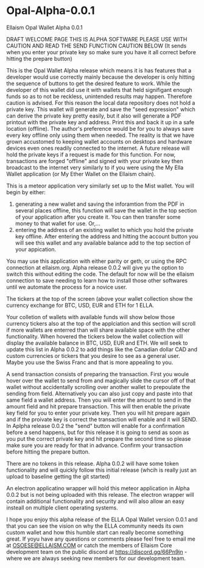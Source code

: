 # Opal-Alpha-0.0.1
Ellaism Opal Wallet Alpha 0.0.1

DRAFT WELCOME PAGE THIS IS ALPHA SOFTWARE PLEASE USE WITH CAUTION AND READ THE SEND FUNCTION CAUTION BELOW (It sends when you enter your private key so make sure you have it all correct before hitting the prepare button)

This is the Opal Wallet Alpha release which means it is has features that a developer would use correctly mainly because the developer is only hitting the sequence of buttons to get the desired feature to work. While the developer of this wallet did use it with wallets that held signifigant enough funds so as to not be reckless, unintended results may happen. Therefore caution is advised. For this reason the local data repository does not hold a private key. This wallet will generate and save the "seed expression" which can derive the private key pretty easily, but it also will generate a PDF printout with the private key and address. Print this and back it up in a safe location (offline). The author's preference would be for you to always save every key offline only using them when needed. The reality is that we have grown accustomed to  keeping wallet accounts on desktops and hardware devices even ones readily connected to the internet. A future release will hold the private keys if a request is made for this function. For now, transactions are forged "offline" and signed with your private key then broadcast to the internet very similarly to if you were using the My Ella Wallet application (or My Ether Wallet on the Ellaism chain).

This is a meteor application very similarly set up to the Mist wallet. You will begin by either:
  1) generating a new wallet and saving the inforamtion from the PDF in several places offline, this function will save the wallet in the top section of your application after you create it. You can then transfer some money to that wallet for use. Or,...
  2) entering the address of an existing wallet to which you hold the private key offline. After entering the address and hitting the account button you will see this wallet and any available balance add to the top section of your appication.
  
  You may use this application with either parity or geth, or using the RPC connection at ellaism.org. Alpha release 0.0.2 will give yu the option to switch this without editing the code. The default for now will be the ellaism connection to save needing to learn how to install those other softwares until we automate the process for a novice user.
  
  The tickers at the top of the screen (above your wallet collection show the currency exchange for BTC, USD, EUR and ETH for 1 ELLA.
  
  Your colletion of wallets with available funds will show below those currency tickers also at the top of the applciation and this section will scroll if more wallets are enterred than will share available space with the other functionality. When hovered the tickers below the wallet collection will display the available balance in BTC, USD, EUR and ETH. We will seek to update this list in Alpha 0.0.2 to add things like the Canadian dollar CAD and custom currencies or tickers that you desire to see as a general user. Maybe you use the Swiss Franc and that is more appealing to you.
  
  A send transaction consists of preparing the transaction. First you woule hover over the wallet to send from and magically slide the cursor off of that wallet without accidentally scrolling over another wallet to prepoulate the sending from field. Alternatively you can also just copy and paste into that same field a wallet address. Then you will enter the amount to send in the amount field and hit prepare transaction. This will then enable the private key field for you to enter your private key. Then you will hit prepare again and if the proivate key is correct the transaction will enable and it will SEND. In Aplpha release 0.0.2 the "send" button will enable for a confirmation before a send happens, but for this release it is going to send as soon as you put the correct private key and hit prepare the second time so please make sure you are ready for that in advance. Confirm your transaction before hitting the prepare button.
  
  There are no tokens in this release. Alpha 0.0.2 will have some token functionality and will quickly follow this initial release (whcih is really just an upload to baseline getting the git started)
  
  An electron applicatino wrapper will hold this meteor application in Alpha 0.0.2 but is not being uploaded with this release. The electron wrapper will contain additional functionality and security and will also allow an easy insteall on multiple client operating systems.
  
  I hope you enjoy this alpha release of the ELLA Opal Wallet version 0.0.1 and that you can see the vision on why the ELLA community needs its own custom wallet and how this humble start can really become something great. If yoyu have any questions or comments please feel free to email me at OSOESE@ELLAISM.COM or catch the members of Ellaism Core development team on the public discord at https://discord.gg/66Pn9jn - where we are always seeking new members for our development team.
